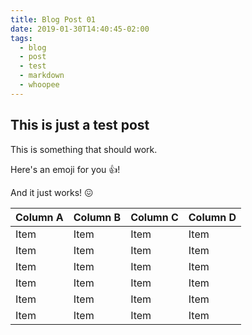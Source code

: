 ```yaml
---
title: Blog Post 01
date: 2019-01-30T14:40:45-02:00
tags:
  - blog
  - post
  - test
  - markdown
  - whoopee
---
```

## This is just a test post

This is something that should work.

Here's an emoji for you :+1:!

And it just works! :confounded:

|Column A|Column B|Column C|Column D|
|--------|--------|--------|--------|
|Item    |Item    |Item    |Item    |
|Item    |Item    |Item    |Item    |
|Item    |Item    |Item    |Item    |
|Item    |Item    |Item    |Item    |
|Item    |Item    |Item    |Item    |
|Item    |Item    |Item    |Item    |
